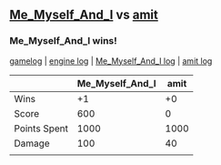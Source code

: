 ## [Me_Myself_And_I](<../../Me_Myself_And_I/README.md>) vs [amit](<../../amit/README.md>)
### Me_Myself_And_I wins!

[gamelog](<gamelog.json>) | [engine log](<engine>) | [Me_Myself_And_I log](<Me_Myself_And_I>) | [amit log](<amit>)

|              | Me_Myself_And_I | amit |
| ------------ | --------------- | ---- |
| Wins         |              +1 |   +0 |
| Score        |             600 |    0 |
| Points Spent |            1000 | 1000 |
| Damage       |             100 |   40 |
|              |                 |      |
